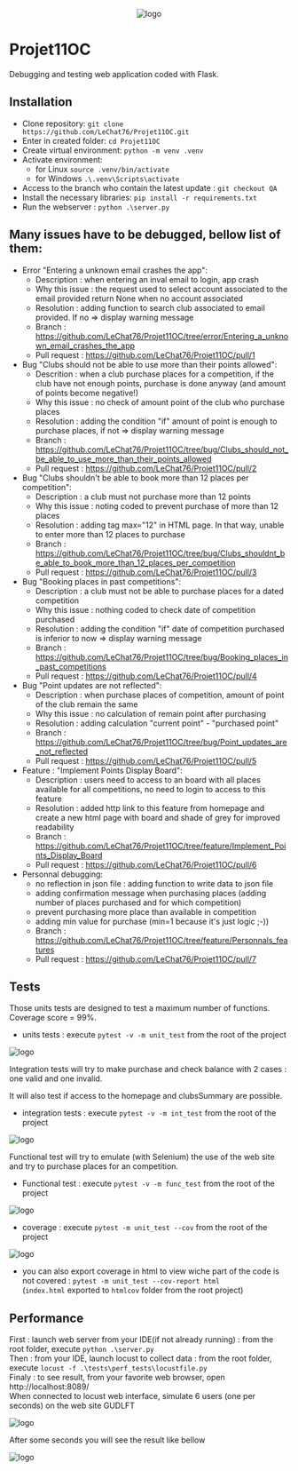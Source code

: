<p align="center">
    <img alt="logo" src="https://github.com/LeChat76/Projet10OC/assets/119883313/881f780c-7907-4f44-b294-7c3bb0b66dda">
</p>

# Projet11OC
Debugging and testing web application coded with Flask.

## Installation
* Clone repository: `git clone https://github.com/LeChat76/Projet11OC.git`  
* Enter in created folder: `cd Projet11OC`  
* Create virtual environment: `python -m venv .venv`  
* Activate environment:  
    * for Linux `source .venv/bin/activate`  
    * for Windows `.\.venv\Scripts\activate`  
* Access to the branch who contain the latest update : `git checkout QA`
* Install the necessary libraries: `pip install -r requirements.txt` 
* Run the webserver : `python .\server.py`  

## Many issues have to be debugged, bellow list of them:
* Error "Entering a unknown email crashes the app":
  * Description : when entering an inval email to login, app crash
  * Why this issue : the request used to select account associated to the email provided return None when no account associated
  * Resolution : adding function to search club associated to email provided. If no => display warning message
  * Branch : https://github.com/LeChat76/Projet11OC/tree/error/Entering_a_unknown_email_crashes_the_app
  * Pull request : https://github.com/LeChat76/Projet11OC/pull/1
* Bug "Clubs should not be able to use more than their points allowed":
  * Descrition : when a club purchase places for a competition, if the club have not enough points, purchase is done anyway (and amount of points become negative!)
  * Why this issue : no check of amount point of the club who purchase places
  * Resolution : adding the condition "if" amount of point is enough to purchase places, if not => display warning message
  * Branch : https://github.com/LeChat76/Projet11OC/tree/bug/Clubs_should_not_be_able_to_use_more_than_their_points_allowed
  * Pull request : https://github.com/LeChat76/Projet11OC/pull/2
* Bug "Clubs shouldn't be able to book more than 12 places per competition":
  * Description : a club must not purchase more than 12 points
  * Why this issue : noting coded to prevent purchase of more than 12 places
  * Resolution : adding tag max="12" in HTML page. In that way, unable to enter more than 12 places to purchase
  * Branch : https://github.com/LeChat76/Projet11OC/tree/bug/Clubs_shouldnt_be_able_to_book_more_than_12_places_per_competition 
  * Pull request : https://github.com/LeChat76/Projet11OC/pull/3
* Bug "Booking places in past competitions":
  * Description : a club must not be able to purchase places for a dated competition
  * Why this issue : nothing coded to check date of competition purchased
  * Resolution : adding the condition "if" date of competition purchased is inferior to now => display warning message
  * Branch : https://github.com/LeChat76/Projet11OC/tree/bug/Booking_places_in_past_competitions
  * Pull request : https://github.com/LeChat76/Projet11OC/pull/4
* Bug "Point updates are not reflected":
  * Description : when purchase places of competition, amount of point of the club remain the same
  * Why this issue : no calculation of remain point after purchasing
  * Resolution : adding calculation "current point" - "purchased point"
  * Branch : https://github.com/LeChat76/Projet11OC/tree/bug/Point_updates_are_not_reflected
  * Pull request : https://github.com/LeChat76/Projet11OC/pull/5
* Feature : "Implement Points Display Board":
  * Description : users need to access to an board with all places available for all competitions, no need to login to access to this feature
  * Resolution : added http link to this feature from homepage and create a new html page with board and shade of grey for improved readability
  * Branch : https://github.com/LeChat76/Projet11OC/tree/feature/Implement_Points_Display_Board
  * Pull request : https://github.com/LeChat76/Projet11OC/pull/6
* Personnal debugging:
  * no reflection in json file : adding function to write data to json file
  * adding confirmation message when purchasing places (adding number of places purchased and for which competition)
  * prevent purchasing more place than available in competition
  * adding min value for purchase (min=1 because it's just logic ;-))
  * Branch : https://github.com/LeChat76/Projet11OC/tree/feature/Personnals_features
  * Pull request : https://github.com/LeChat76/Projet11OC/pull/7

## Tests
Those units tests are designed to test a maximum number of functions. Coverage score = 99%.
* units tests : execute `pytest -v -m unit_test` from the root of the project
<p align="left">
    <img alt="logo" src="https://github.com/LeChat76/Projet11OC/assets/119883313/97001821-5618-4e6e-96c3-326c406cadd1">
</p>
Integration tests will try to make purchase and check balance with 2 cases : one valid and one invalid.  

It will also test if access to the homepage and clubsSummary are possible.
* integration tests : execute `pytest -v -m int_test` from the root of the project  
<p align="left">
    <img alt="logo" src="https://github.com/LeChat76/Projet11OC/assets/119883313/819082e9-c3b5-4834-91ab-7b9249b36f50">
</p>

Functional test will try to emulate (with Selenium) the use of the web site and try to purchase places for an competition.  
* Functional test : execute `pytest -v -m func_test` from the root of the project
<p align="left">
    <img alt="logo" src="https://github.com/LeChat76/Projet11OC/assets/119883313/035f8a43-b82e-423d-b26a-6802666b0725">
</p>

* coverage : execute `pytest -m unit_test --cov` from the root of the project
<p align="left">
    <img alt="logo" src="https://github.com/LeChat76/Projet11OC/assets/119883313/8697a3ca-cf74-400b-b361-349c33a18956">
</p>

* you can also export coverage in html to view wiche part of the code is not covered : `pytest -m unit_test --cov-report html`  
(`index.html` exported to `htmlcov` folder from the root project)

## Performance
First : launch web server from your IDE(if not already running) : from the root folder, execute `python .\server.py`  
Then : from your IDE, launch locust to collect data : from the root folder, execute `locust -f .\tests\perf_tests\locustfile.py`  
Finaly : to see result, from your favorite web browser, open http://localhost:8089/  
When connected to locust web interface, simulate 6 users (one per seconds) on the web site GUDLFT  <p align="left">
<p align="left">
    <img alt="logo" src="https://github.com/LeChat76/Projet11OC/assets/119883313/e2b9f675-0799-4e8e-b663-b8d0945904ca">
</p>

After some seconds you will see the result like bellow  
<p align="left">
    <img alt="logo" src="https://github.com/LeChat76/Projet11OC/assets/119883313/0072d722-cdf3-4ebc-87d5-94eb67c25ace">
</p>